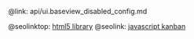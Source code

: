 @link: api/ui.baseview_disabled_config.md

@seolinktop: [html5 library](https://webix.com)
@seolink: [javascript kanban](https://webix.com/kanban/)